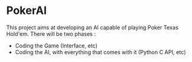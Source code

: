 # PokerAI

This project aims at developing an AI capable of playing Poker Texas Hold'em. 
There will be two phases :
- Coding the Game (Interface, etc)
- Coding the AI, with everything that comes with it (Python C API, etc)
